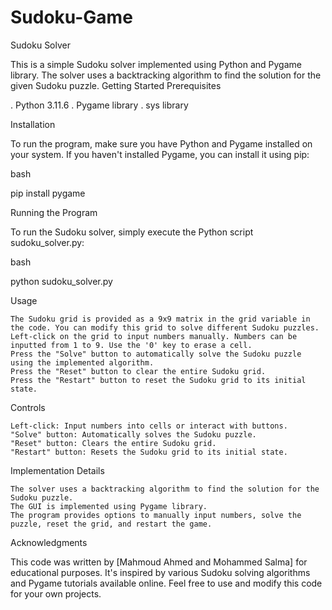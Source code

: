 # Sudoku-Game
Sudoku Solver

This is a simple Sudoku solver implemented using Python and Pygame library. The solver uses a backtracking algorithm to find the solution for the given Sudoku puzzle.
Getting Started
Prerequisites

   . Python 3.11.6
   . Pygame library
   . sys library

Installation

To run the program, make sure you have Python and Pygame installed on your system. If you haven't installed Pygame, you can install it using pip:

bash

pip install pygame

Running the Program

To run the Sudoku solver, simply execute the Python script sudoku_solver.py:

bash

python sudoku_solver.py

Usage

    The Sudoku grid is provided as a 9x9 matrix in the grid variable in the code. You can modify this grid to solve different Sudoku puzzles.
    Left-click on the grid to input numbers manually. Numbers can be inputted from 1 to 9. Use the '0' key to erase a cell.
    Press the "Solve" button to automatically solve the Sudoku puzzle using the implemented algorithm.
    Press the "Reset" button to clear the entire Sudoku grid.
    Press the "Restart" button to reset the Sudoku grid to its initial state.

Controls

    Left-click: Input numbers into cells or interact with buttons.
    "Solve" button: Automatically solves the Sudoku puzzle.
    "Reset" button: Clears the entire Sudoku grid.
    "Restart" button: Resets the Sudoku grid to its initial state.

Implementation Details

    The solver uses a backtracking algorithm to find the solution for the Sudoku puzzle.
    The GUI is implemented using Pygame library.
    The program provides options to manually input numbers, solve the puzzle, reset the grid, and restart the game.

Acknowledgments

This code was written by [Mahmoud Ahmed and Mohammed Salma] for educational purposes. It's inspired by various Sudoku solving algorithms and Pygame tutorials available online. Feel free to use and modify this code for your own projects.
